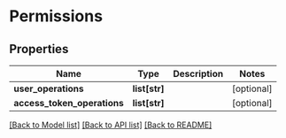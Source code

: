 # Permissions

## Properties
Name | Type | Description | Notes
------------ | ------------- | ------------- | -------------
**user_operations** | **list[str]** |  | [optional] 
**access_token_operations** | **list[str]** |  | [optional] 

[[Back to Model list]](../README.md#documentation-for-models) [[Back to API list]](../README.md#documentation-for-api-endpoints) [[Back to README]](../README.md)

